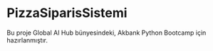 # PizzaSiparisSistemi
Bu proje Global AI Hub bünyesindeki, Akbank Python Bootcamp için hazırlanmıştır.

